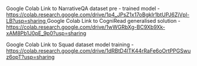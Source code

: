 Google Colab Link to NarrativeQA dataset pre - trained model - [https://colab.research.google.com/drive/1p4_JPsZ1x17oBgkIr1btUPJ6ZjVpl-LB?usp=sharing
](https://colab.research.google.com/drive/1dSoM_kzjjbZFhv0YvH1gzRM8epy271bh?usp=sharing)
Google Colab Link to CogniRead generalised solution - https://colab.research.google.com/drive/1wWGRbXg-BC9Xb9Xk-xAM8Pb1J0pE_9p0?usp=sharing

Google Colab Link to Squad dataset model training - https://colab.research.google.com/drive/1dRBtD4lTK44rRaFe6oOrtPPGSwuz6opT?usp=sharing
